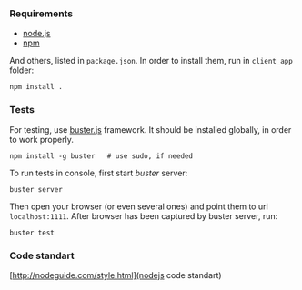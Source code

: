 ### Requirements

*   [node.js](http://nodejs.org/)
*   [npm](http://npmjs.org/)

And others, listed in `package.json`. In order to install them, run in `client_app` folder:

    npm install .

### Tests

For testing, use [buster.js](http://busterjs.org/) framework. It should be installed globally, in order to work properly.

    npm install -g buster   # use sudo, if needed

To run tests in console, first start *buster* server:
    
    buster server

Then open your browser (or even several ones) and point them to url `localhost:1111`. After browser has been captured by buster server, run:

    buster test

### Code standart
[http://nodeguide.com/style.html](nodejs code standart)
